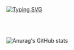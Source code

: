<!--
### Hi there 👋

**sy0201/sy0201** is a ✨ _special_ ✨ repository because its `README.md` (this file) appears on your GitHub profile.

Here are some ideas to get you started:

- 🔭 I’m currently working on ...
- 🌱 I’m currently learning ...
- 👯 I’m looking to collaborate on ...
- 🤔 I’m looking for help with ...
- 💬 Ask me about ...
- 📫 How to reach me: ...
- 😄 Pronouns: ...
- ⚡ Fun fact: ...
-->

[![Typing SVG](https://readme-typing-svg.herokuapp.com?font=Oleo+Script&color=9D9ED2&size=35&center=true&vCenter=true&width=404&height=53&lines=%E3%80%80%E3%80%80Hi+there%2C+siyeon.+%E3%80%80%E3%80%80)](https://git.io/typing-svg)

<br><br><br>
 ![Anurag's GitHub stats](https://github-readme-stats.vercel.app/api?username=sy0201&show_icons=true&theme=blueberry)
